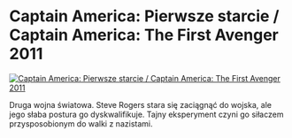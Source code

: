 Captain America: Pierwsze starcie / Captain America: The First Avenger 2011 
=============
[![Captain America: Pierwsze starcie / Captain America: The First Avenger 2011 ](http://vidos.pl/images/player.gif)](http://vidos.pl/captain-america-pierwsze-starcie-captain-america-the-first-avenger-2011)

 Druga wojna światowa. Steve Rogers stara się zaciągnąć do wojska, ale jego słaba postura go dyskwalifikuje. Tajny eksperyment czyni go siłaczem przysposobionym do walki z nazistami.
